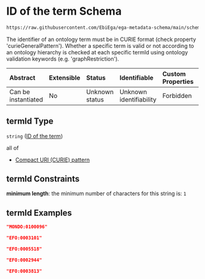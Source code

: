 # ID of the term Schema

```txt
https://raw.githubusercontent.com/EbiEga/ega-metadata-schema/main/schemas/EGA.common-definitions.json#/$defs/ontologyTerm/properties/termId
```

The identifier of an ontology term must be in CURIE format (check property 'curieGeneralPattern'). Whether a specific term is valid or not according to an ontology hierarchy is checked at each specific termId using ontology validation keywords (e.g. 'graphRestriction').

| Abstract            | Extensible | Status         | Identifiable            | Custom Properties | Additional Properties | Access Restrictions | Defined In                                                                                           |
| :------------------ | :--------- | :------------- | :---------------------- | :---------------- | :-------------------- | :------------------ | :--------------------------------------------------------------------------------------------------- |
| Can be instantiated | No         | Unknown status | Unknown identifiability | Forbidden         | Allowed               | none                | [EGA.common-definitions.json\*](../../../schemas/EGA.common-definitions.json "open original schema") |

## termId Type

`string` ([ID of the term](ega-4-defs-ontology-term-properties-id-of-the-term.md))

all of

*   [Compact URI (CURIE) pattern](ega-4-defs-ontology-term-properties-id-of-the-term-allof-compact-uri-curie-pattern.md "check type definition")

## termId Constraints

**minimum length**: the minimum number of characters for this string is: `1`

## termId Examples

```json
"MONDO:0100096"
```

```json
"EFO:0003101"
```

```json
"EFO:0005518"
```

```json
"EFO:0002944"
```

```json
"EFO:0003813"
```

